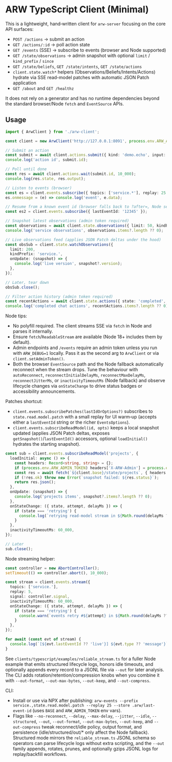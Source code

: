 # ARW TypeScript Client (Minimal)

This is a lightweight, hand‑written client for `arw-server` focusing on the core API surfaces:

- `POST /actions` → submit an action
- `GET /actions/:id` → poll action state
- `GET /events` (SSE) → subscribe to events (browser and Node supported)
- `GET /state/observations` → admin snapshot with optional `limit` / `kind_prefix` / `since`
- `GET /state/beliefs`, `GET /state/intents`, `GET /state/actions`
- `client.state.watch*` helpers (Observations/Beliefs/Intents/Actions) hydrate via SSE read-model patches with automatic JSON Patch application
- `GET /about` and `GET /healthz`

It does not rely on a generator and has no runtime dependencies beyond the standard browser/Node `fetch` and `EventSource` APIs.

## Usage

```ts
import { ArwClient } from './arw-client';

const client = new ArwClient('http://127.0.0.1:8091', process.env.ARW_ADMIN_TOKEN);

// Submit an action
const submit = await client.actions.submit({ kind: 'demo.echo', input: { msg: 'hi' } });
console.log('action id', submit.id);

// Poll until done
const res = await client.actions.wait(submit.id, 10_000);
console.log(res.state, res.output);

// Listen to events (browser)
const es = client.events.subscribe({ topics: ['service.*'], replay: 25 });
es.onmessage = (e) => console.log('event', e.data);

// Resume from a known event id (browser falls back to ?after=, Node sends Last-Event-ID header)
const es2 = client.events.subscribe({ lastEventId: '12345' });

// Snapshot latest observations (admin token required)
const observations = await client.state.observations({ limit: 50, kindPrefix: 'service.' });
console.log('service observations', observations.items?.length ?? 0);

// Live observations feed (applies JSON Patch deltas under the hood)
const obsSub = client.state.watchObservations({
  limit: 200,
  kindPrefix: 'service.',
  onUpdate: (snapshot) => {
    console.log('live version', snapshot?.version);
  },
});

// Later, tear down
obsSub.close();

// Filter action history (admin token required)
const recentActions = await client.state.actions({ state: 'completed', kindPrefix: 'chat.' });
console.log('completed chat actions', recentActions.items?.length ?? 0);
```

Node tips:
- No polyfill required. The client streams SSE via `fetch` in Node and parses it internally.
- Ensure `fetch`/`ReadableStream` are available (Node 18+ includes them by default).
- Admin endpoints and `/events` require an admin token unless you run with `ARW_DEBUG=1` locally. Pass it as the second arg to `ArwClient` or via `client.setAdminToken()`.
- Both the browser `EventSource` path and the Node fallback automatically reconnect when the stream drops. Tune the behaviour with `autoReconnect`, `reconnectInitialDelayMs`, `reconnectMaxDelayMs`, `reconnectJitterMs`, or `inactivityTimeoutMs` (Node fallback) and observe lifecycle changes via `onStateChange` to drive status badges or accessibility announcements.

Patches shortcut:
- `client.events.subscribePatches(lastIdOrOptions?)` subscribes to `state.read.model.patch` with a small replay for UI warm‑up (accepts either a `lastEventId` string or the richer `EventsOptions`).
- `client.events.subscribeReadModel(id, opts)` keeps a local snapshot updated (applies JSON Patch deltas, exposes `getSnapshot()`/`lastEventId()` accessors, optional `loadInitial()` hydrates the starting snapshot).

```ts
const sub = client.events.subscribeReadModel('projects', {
  loadInitial: async () => {
    const headers: Record<string, string> = {};
    if (process.env.ARW_ADMIN_TOKEN) headers['X-ARW-Admin'] = process.env.ARW_ADMIN_TOKEN;
    const res = await fetch(`${client.base}/state/projects`, { headers });
    if (!res.ok) throw new Error(`snapshot failed: ${res.status}`);
    return res.json();
  },
  onUpdate: (snapshot) => {
    console.log('projects items', snapshot?.items?.length ?? 0);
  },
  onStateChange: ({ state, attempt, delayMs }) => {
    if (state === 'retrying') {
      console.log(`retrying read-model stream in ${Math.round(delayMs ?? 0)}ms (attempt ${attempt})`);
    }
  },
  inactivityTimeoutMs: 60_000,
});

// Later
sub.close();
```

Node streaming helper:

```ts
const controller = new AbortController();
setTimeout(() => controller.abort(), 10_000);

const stream = client.events.stream({
  topics: ['service.'],
  replay: 5,
  signal: controller.signal,
  inactivityTimeoutMs: 60_000,
  onStateChange: ({ state, attempt, delayMs }) => {
    if (state === 'retrying') {
      console.warn(`events retry #${attempt} in ${Math.round(delayMs ?? 0)}ms`);
    }
  },
});

for await (const evt of stream) {
  console.log(`[${evt.lastEventId ?? 'live'}] ${evt.type ?? 'message'}`, evt.data);
}
```

See `clients/typescript/examples/reliable_stream.ts` for a fuller Node example that emits structured lifecycle logs, honors idle timeouts, and optionally appends every record to a JSONL file via `--out` for later analysis. The CLI adds rotation/retention/compression knobs when you combine it with `--out-format`, `--out-max-bytes`, `--out-keep`, and `--out-compress`.

CLI:
- Install or use via NPX after publishing: `arw-events --prefix service.,state.read.model.patch --replay 25 --store .arw/last-event-id` (uses `BASE` and `ARW_ADMIN_TOKEN` env vars).
- Flags like `--no-reconnect`, `--delay`, `--max-delay`, `--jitter`, `--idle`, `--structured`, `--out`, `--out-format`, `--out-max-bytes`, `--out-keep`, and `--out-compress` tweak reconnect/idle policy, output format, and persistence (idle/structured/out/* only affect the Node fallback). Structured mode mirrors the `reliable_stream.ts` JSONL schema so operators can parse lifecycle logs without extra scripting, and the `--out` family appends, rotates, prunes, and optionally gzips JSONL logs for replay/backfill workflows.
